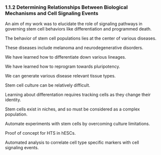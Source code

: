 ### 1.1.2 Determining Relationships Between Biological Mechanisms and Cell Signaling Events

<!--        Clearly state OBJECTIVE -->
An aim of my work was to elucidate the role of signaling pathways in governing stem cell behaviors like differentiation and programmed death.

<!--    Why is OBJECTIVE worth focusing on -->
The behavior of stem cell populations lies at the center of various diseases.

These diseases include melanoma and neurodegenerative disorders.

<!-- Where is the field at in terms of accomplishing OBJECTIVE -->
We have learned how to differentiate down various lineages.

We have learned how to reprogram towards pluripotency.

We can generate various disease relevant tissue types.

<!-- What unique hurdles does OBJECTIVE present -->
Stem cell culture can be relatively difficult.

Learning about differentation requires tracking cells as they change their identity.

Stem cells exist in niches, and so must be considered as a complex population.

<!-- How does my approach attempt to address hurdles -->
Automate experiments with stem cells by overcoming culture limitations.

<!-- What is my unique contribution to the field in attempting to accomplish OBJECTIVE -->
Proof of concept for HTS in hESCs.

Automated analysis to correlate cell type specific markers with cell signaling events.




